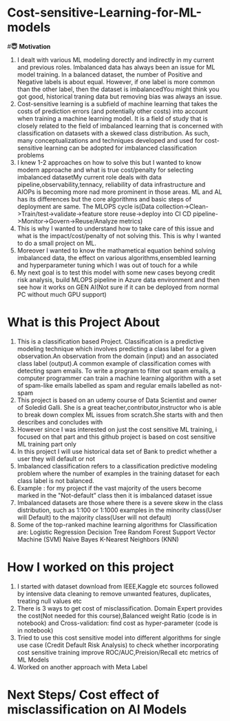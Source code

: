 # Cost-sensitive-Learning-for-ML-models


#**😇** **Motivation**

1. I dealt with various ML modeling dorectly and indirectly in my current and previous roles. Imbalanced data has always been an issue for ML model training. In a balanced dataset, the number of Positive and Negative labels is about equal. However, if one label is more common than the other label, then the dataset is imbalancedYou might think you got good, historical traning data but removing bias was always an issue.
2. Cost-sensitive learning is a subfield of machine learning that takes the costs of prediction errors (and potentially other costs) into account when training a machine learning model. It is a field of study that is closely related to the field of imbalanced learning that is concerned with classification on datasets with a skewed class distribution. As such, many conceptualizations and techniques developed and used for cost-sensitive learning can be adopted for imbalanced classification problems
3. I knew 1-2 approaches on how to solve this but I wanted to know modern approache and what is true cost/penalty for  selecting  imbalanced datasetMy current role deals with data pipeline,observability,tennacy, reliability of data infrastructure and AIOPs is becoming more nad more prominent in those areas. ML and AL has its differences but the core algorithms and basic steps of deployment are same. The MLOPS cycle is(Data collection->Clean->Train/test->validate->feature store reuse->deploy into CI CD pipeline->Monitor->Govern->Reuse/Analyze metrics)
4. This is why I wanted to understand how to take care of this issue and what is the impact/cost/penalty of not solving this. This is why I wanted to do a small project on ML.
5. Moreover I wanted to know the mathametical equation behind solving imbalanced data, the effect on various algorithms,ensembled learning and hyperparameter tuning which I was out of touch for a while
6. My next goal is to test this model with some new cases beyong credit risk analysis, build MLOPS pipeline in Azure data environment and then see how it works on GEN AI(Not sure if it can be deployed from normal PC without much GPU support)



# What is this Project About
1. This is a classification based Project. Classification is a predictive modeling technique which involves predicting a class label for a given observation.An observation from the domain (input) and an associated class label (output).A common example of classification comes with detecting spam emails. To write a program to filter out spam emails, a computer programmer can train a machine learning algorithm with a set of spam-like emails labelled as spam and regular emails labelled as not-spam
2. This project is based on an udemy course of Data Scientist and owner of Soledid Galli. She is a great teacher,contributor,instructor who is able to break down complex ML issues from scratch.She starts with  and then describes and concludes with
3. However since I was interested on just the cost sensitive ML training, i focused on that part and this github project is based on cost sensitive ML training part only
4. In this project  I will use historical data set of Bank to predict whether a user they will default or not
5. Imbalanced classification refers to a classification predictive modeling problem where the number of examples in the training dataset for each class label is not balanced.
6. Example : for my project if the vast majority of the users  become marked in the "Not-default” class then it is imbalanced dataset issue
7. Imbalanced datasets are those where there is a severe skew in the class distribution, such as 1:100 or 1:1000 examples in the minority class(User will Default) to the majority class(User will not default)
8. Some of the top-ranked machine learning algorithms for Classification are:
Logistic Regression
Decision Tree
Random Forest
Support Vector Machine (SVM)
Naive Bayes
K-Nearest Neighbors (KNN)
# How I worked on this project
1. I started with dataset download from IEEE,Kaggle etc sources followed by intensive data cleaning to remove unwanted features, duplicates, treating null values etc
2. There is 3 ways to get cost of misclassification. Domain Expert provides the cost(Not needed for this course),Balanced weight Ratio (code is in notebook) and Cross-validation: find cost as hyper-parameter (code is in notebook)
3. Tried to use this cost sensitive model into different algorithms for single use case (Credit Default Risk Analysis) to check whether incorporating cost sensitive training improve ROC/AUC,Preision/Recall etc metrics of ML Models
4. Worked on another approach with Meta Label




# Next Steps/ Cost effect of misclassification on AI Models




